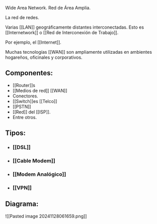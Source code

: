 Wide Area Network. Red de Área Amplia.

La red de redes.

Varias [[LAN]] geográficamente distantes interconectadas. Esto es [[Internetwork]] o [[Red de Interconexión de Trabajo]].

Por ejemplo, el [[Internet]].

Muchas tecnologías [[WAN]] son ampliamente utilizadas en ambientes hogareños, oficinales y corporativos. 
## Componentes:
- [[Router]]s
- [[Medios de red]] [[WAN]]
- Conectores.
- [[Switch]]es [[Telco]]
- [[PSTN]]
- [[Red]] del [[ISP]].
- Entre otros.

## Tipos:

- ### [[DSL]]
- ### [[Cable Modem]]
- ### [[Modem Analógico]]
- ### [[VPN]]




## Diagrama:
![[Pasted image 20241128061659.png]]



